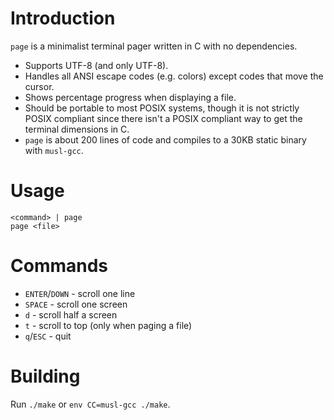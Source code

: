 # Introduction

`page` is a minimalist terminal pager written in C with no dependencies.

* Supports UTF-8 (and only UTF-8).
* Handles all ANSI escape codes (e.g. colors) except codes that move the cursor.
* Shows percentage progress when displaying a file.
* Should be portable to most POSIX systems, though it is not strictly POSIX compliant since there isn't a POSIX compliant way to get the terminal dimensions in C.
* `page` is about 200 lines of code and compiles to a 30KB static binary with `musl-gcc`.

# Usage

    <command> | page
    page <file>

# Commands

* `ENTER`/`DOWN` - scroll one line
* `SPACE` - scroll one screen
* `d` - scroll half a screen
* `t` - scroll to top (only when paging a file)
* `q`/`ESC` - quit


# Building

Run `./make` or `env CC=musl-gcc ./make`.
